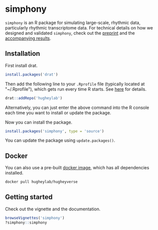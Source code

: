 # simphony
`simphony` is an R package for simulating large-scale, rhythmic data, particularly rhythmic transcriptome data. For technical details on how we designed and validated `simphony`, check out the [preprint](https://doi.org/10.1101/497859) and the [accompanying results](https://figshare.com/s/549da44928b243df47d5).

## Installation
First install drat.
```R
install.packages('drat')
```

Then add the following line to your `.Rprofile` file (typically located at "~/.Rprofile"), which gets run every time R starts. See [here](https://csgillespie.github.io/efficientR/3-3-r-startup.html#r-startup) for details.
```R
drat::addRepo('hugheylab')
```
Alternatively, you can just enter the above command into the R console each time you want to install or update the package.
 
Now you can install the package.
```R
install.packages('simphony', type = 'source')
```
You can update the package using `update.packages()`.

## Docker
You can also use a pre-built [docker image](https://hub.docker.com/r/hugheylab/hugheyverse), which has all dependencies installed.
```bash
docker pull hugheylab/hugheyverse
```

## Getting started
Check out the vignette and the documentation.
```R
browseVignettes('simphony')
?simphony::simphony
```
